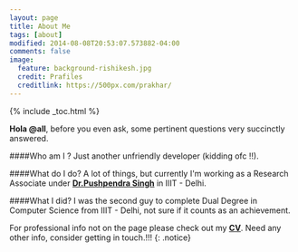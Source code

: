 ```yaml
---
layout: page
title: About Me
tags: [about]
modified: 2014-08-08T20:53:07.573882-04:00
comments: false
image:
  feature: background-rishikesh.jpg
  credit: Prafiles
  creditlink: https://500px.com/prakhar/
---
```


{% include _toc.html %}


**Hola @all**, before you even ask, some pertinent questions very succinctly answered.


####Who am I ?
Just another unfriendly developer (kidding ofc !!). 

####What do I do?
A lot of things, but currently I'm working as a Research Associate under **[Dr.Pushpendra Singh](https://www.iiitd.edu.in/~pushpendra/)** in IIIT - Delhi.

####What I did?
I was the second guy to complete Dual Degree in Computer Science from IIIT - Delhi, not sure if it counts as an achievement.

For professional info not on the page please check out my **[CV](https://db.tt/j0tinWrM)**.
Need any other info, consider getting in touch.!!!
{: .notice}